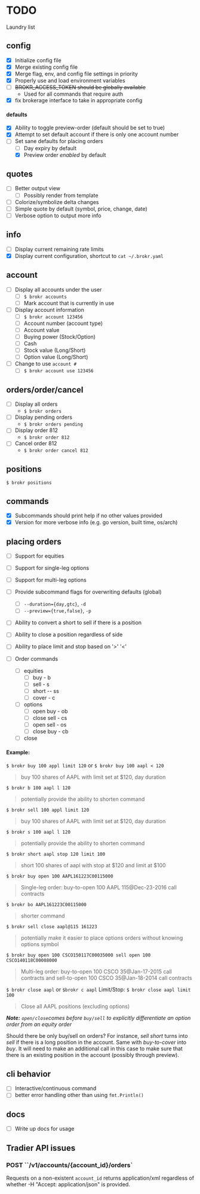 # TODO
Laundry list

## config
- [x] Initialize config file
- [x] Merge existing config file
- [x] Merge flag, env, and config file settings in priority
- [x] Properly use and load environment variables
- [ ] ~~BROKR_ACCESS_TOKEN should be globally available~~
    - Used for all commands that require auth
- [x] fix brokerage interface to take in appropriate config

#### defaults
- [x] Ability to toggle preview-order (default should be set to true)
- [x] Attempt to set default account if there is only one account number
- [ ] Set sane defaults for placing orders
  - [ ] Day expiry by default
  - [x] Preview order *enabled* by default

## quotes
- [ ] Better output view
  - [ ] Possibly render from template
- [ ] Colorize/symbolize delta changes
- [ ] Simple quote by default (symbol, price, change, date)
- [ ] Verbose option to output more info

## info
- [ ] Display current remaining rate limits
- [x] Display current configuration, shortcut to `cat ~/.brokr.yaml`

## account
- [ ] Display all accounts under the user
  - [ ] `$ brokr accounts`
  - [ ] Mark account that is currently in use
- [ ] Display account information
  - [ ] `$ brokr account 123456`
  - [ ] Account number (account type)
  - [ ] Account value
  - [ ] Buying power (Stock/Option)
  - [ ] Cash
  - [ ] Stock value (Long/Short)
  - [ ] Option value (Long/Short)
- [ ] Change to use `account #`
  - [ ] `$ brokr account use 123456`

## orders/order/cancel
- [ ] Display all orders
  - `$ brokr orders`
- [ ] Display pending orders
  - `$ brokr orders pending`
- [ ] Display order 812
  - `$ brokr order 812`
- [ ] Cancel order 812
  - `$ brokr order cancel 812`

## positions
`$ brokr positions`

## commands
- [x] Subcommands should print help if no other values provided
- [x] Version for more verbose info (e.g. go version, built time, os/arch)

## placing orders
- [ ] Support for equities
- [ ] Support for single-leg options
- [ ] Support for multi-leg options
- [ ] Provide subcommand flags for overwriting defaults (global)
  - [ ] `--duration={day,gtc}`, `-d`
  - [ ] `--preview={true,false}`, `-p`
- [ ] Ability to convert a short to sell if there is a position
- [ ] Ability to close a position regardless of side
- [ ] Ability to place limit and stop based on '>' '<'

- [ ] Order commands
  - [ ] equities
    - [ ] buy - b
    - [ ] sell - s
    - [ ] short -- ss
    - [ ] cover - c
  - [ ] options
    - [ ] open buy - ob
    - [ ] close sell - cs
    - [ ] open sell - os
    - [ ] close buy - cb
  - [ ] close

#### Example:

`$ brokr buy 100 appl limit 120` or `$ brokr buy 100 aapl < 120`
> buy 100 shares of AAPL with limit set at $120, day duration

`$ brokr b 100 aapl l 120`
> potentially provide the ability to shorten command

`$ brokr sell 100 appl limit 120`
> buy 100 shares of AAPL with limit set at $120, day duration

`$ brokr s 100 aapl l 120`
> potentially provide the ability to shorten command

`$ brokr short aapl stop 120 limit 100`
> short 100 shares of aapl with stop at $120 and limit at $100

`$ brokr buy open 100 AAPL161223C00115000`
> Single-leg order: buy-to-open 100 AAPL 115@Dec-23-2016 call contracts

`$ brokr bo AAPL161223C00115000`
> shorter command

`$ brokr sell close aapl@115 161223`
> potentially make it easier to place options orders without knowing options symbol

`$ brokr buy open 100 CSCO150117C00035000 sell open 100 CSCO140118C00008000`
> Multi-leg order: buy-to-open 100 CSCO 35@Jan-17-2015 call contracts and sell-to-open 100 CSCO 35@Jan-18-2014 call contracts

`$ brokr close aapl` or `$brokr c aapl` Limit/Stop: `$ brokr close aapl limit 100`
> Close all AAPL positions (excluding options)


***Note:*** *`open/close`comes before `buy/sell` to explicitly differentiate an option order from an equity order*

Should there be only buy/sell on orders? For instance, *sell short* turns into *sell* if there is a long position in the account. Same with *buy-to-cover* into *buy*. It will need to make an additional call in this case to make sure that there is an existing position in the account (possibly through preview).

## cli behavior
- [ ] Interactive/continuous command
- [ ] better error handling other than using `fmt.Println()`

## docs
- [ ] Write up docs for usage

## Tradier API issues

### POST ``/v1/accounts/{account_id}/orders`
Requests on a non-existent `account_id` returns application/xml regardless of whether -H "Accept: application/json" is provided.
